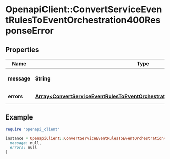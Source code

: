 # OpenapiClient::ConvertServiceEventRulesToEventOrchestration400ResponseError

## Properties

| Name | Type | Description | Notes |
| ---- | ---- | ----------- | ----- |
| **message** | **String** | Error message string | [optional][readonly] |
| **errors** | [**Array&lt;ConvertServiceEventRulesToEventOrchestration400ResponseErrorErrorsInner&gt;**](ConvertServiceEventRulesToEventOrchestration400ResponseErrorErrorsInner.md) |  | [optional][readonly] |

## Example

```ruby
require 'openapi_client'

instance = OpenapiClient::ConvertServiceEventRulesToEventOrchestration400ResponseError.new(
  message: null,
  errors: null
)
```

